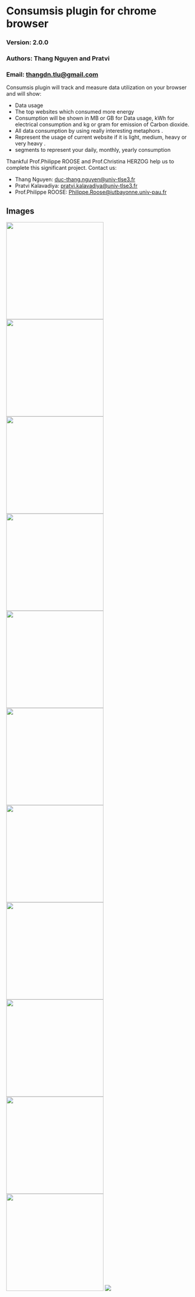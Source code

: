 # Consumsis plugin for chrome browser
### Version: 2.0.0
### Authors: Thang Nguyen and Pratvi
### Email: thangdn.tlu@gmail.com

Consumsis plugin will track and measure data utilization on your browser and will show:
- Data usage
- The top websites which consumed more energy
- Consumption will be shown in MB or GB for Data usage, kWh for electrical consumption and kg or gram for emission of Carbon dioxide. 
- All data consumption by using really interesting metaphors .
- Represent the usage of current website if it is light, medium, heavy or very heavy .
- segments to represent your daily, monthly, yearly consumption

Thankful Prof.Philippe ROOSE and  Prof.Christina HERZOG help us to complete this significant project.
Contact us: 
- Thang Nguyen: duc-thang.nguyen@univ-tlse3.fr
- Pratvi Kalavadiya: pratvi.kalavadiya@univ-tlse3.fr
- Prof.Philippe ROOSE: Philippe.Roose@iutbayonne.univ-pau.fr

## Images
<img src="imgs/img1.png" width="260">
<img src="imgs/img2.png" width="260">
<img src="imgs/img3.png" width="260">
<img src="imgs/img4.png" width="260">
<img src="imgs/img5.png" width="260">
<img src="imgs/img6.png" width="260">
<img src="imgs/img7.png" width="260">
<img src="imgs/img8.png" width="260">
<img src="imgs/img9.png" width="260">
<img src="imgs/img10.png" width="260">
<img src="imgs/img11.png" width="260">
<img src="imgs/notifi.jpg">